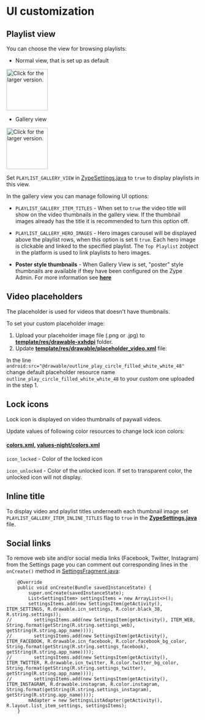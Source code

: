 # UI customization

## Playlist view

You can choose the view for browsing playlists:

- Normal view, that is set up as default

<a href="https://drive.google.com/uc?export=view&id=1ZMJizsTo8Hw-YZaIEKV7y0q-58b-GWqm"><img src="https://drive.google.com/uc?export=view&id=1ZMJizsTo8Hw-YZaIEKV7y0q-58b-GWqm" style="width: auto; height: 108px" title="Click for the larger version." /></a>

- Gallery view

<a href="https://drive.google.com/uc?export=view&id=1adBoFuFb8g_vOPwfNzzc8ZAGruNIQ8G4"><img src="https://drive.google.com/uc?export=view&id=1adBoFuFb8g_vOPwfNzzc8ZAGruNIQ8G4" style="width: auto; height: 108px" title="Click for the larger version." /></a>

Set `PLAYLIST_GALLERY_VIEW` in [ZypeSettings.java](https://github.com/zype/zype-android/blob/master/app/src/template/java/com/zype/android/ZypeSettings.java) to `true` to display playlists in this view.

In the gallery view you can manage following UI options:

- `PLAYLIST_GALLERY_ITEM_TITLES` - When set to `true` the video title will show on the video thumbnails in the gallery view. If the thumbnail images already has the title it is recommended to turn this option off.

- `PLAYLIST_GALLERY_HERO_IMAGES` - Hero images carousel will be displayed above the playlist rows, when this option is set ti `true`. Each hero image is clickable and linked to the specified playlist. The `Top Playlist` zobject in the platform is used to link playlists to hero images.

- **Poster style thumbnails** - When Gallery View is set, "poster" style thumbnails are available if they have been configured on the Zype Admin. For more information see **[here](https://support.zype.com/hc/en-us/articles/115011367848)**

## Video placeholders

The placeholder is used for videos that doesn't have thumbnails.

To set your custom placeholder image:

1. Upload your placeholder image file (.png or .jpg) to **[template/res/drawable-xxhdpi](https://github.com/zype/zype-android/blob/master/app/src/template/res/drawable-xxhdpi)** folder.
2. Update **[template/res/drawable/placeholder_video.xml](https://github.com/zype/zype-android/blob/master/app/src/template/res/drawable/placeholder_video.xml)** file:

In the line `android:src="@drawable/outline_play_circle_filled_white_white_48"` change default placeholder resource name `outline_play_circle_filled_white_white_48` to your custom one uploaded in the step 1.

## Lock icons

Lock icon is displayed on video thumbnails of paywall videos.

Update values of following color resources to change lock icon colors:

####  **[colors.xml](https://github.com/zype/zype-android/blob/master/app/src/template/res/values/colors.xml)**, **[values-night/colors.xml](https://github.com/zype/zype-android/blob/master/app/src/template/res/values-night/colors.xml)**

`icon_locked` - Color of the locked icon

`icon_unlocked` - Color of the unlocked icon. If set to transparent color, the unlocked icon will not display.

## Inline title

To display video and playlist titles underneath each thumbnail image set `PLAYLIST_GALLERY_ITEM_INLINE_TITLES` flag to `true` in the **[ZypeSettings.java](https://github.com/zype/zype-android/blob/master/app/src/template/java/com/zype/android/ZypeSettings.java)** file.  

## Social links

To remove web site and/or social media links (Facebook, Twitter, Instagram) from the Settings page you can comment out corresponding lines in the `onCreate()` method in  [SettingsFragment.java](https://github.com/zype/zype-android/tree/master/app/src/main/java/com/zype/android/ui/main/fragments/settings/SettingsFragment.java):
```
    @Override
    public void onCreate(Bundle savedInstanceState) {
        super.onCreate(savedInstanceState);
        List<SettingsItem> settingsItems = new ArrayList<>();
        settingsItems.add(new SettingsItem(getActivity(), ITEM_SETTINGS, R.drawable.icn_settings, R.color.black_38, R.string.settings));
//        settingsItems.add(new SettingsItem(getActivity(), ITEM_WEB, String.format(getString(R.string.settings_web), getString(R.string.app_name))));
//        settingsItems.add(new SettingsItem(getActivity(), ITEM_FACEBOOK, R.drawable.icn_facebook, R.color.facebook_bg_color, String.format(getString(R.string.settings_facebook), getString(R.string.app_name))));
//        settingsItems.add(new SettingsItem(getActivity(), ITEM_TWITTER, R.drawable.icn_twitter, R.color.twitter_bg_color, String.format(getString(R.string.settings_twitter), getString(R.string.app_name))));
//        settingsItems.add(new SettingsItem(getActivity(), ITEM_INSTAGRAM, R.drawable.instagram, R.color.instagram, String.format(getString(R.string.settings_instagram), getString(R.string.app_name))));
        mAdapter = new SettingsListAdapter(getActivity(), R.layout.list_item_settings, settingsItems);
    }
```
